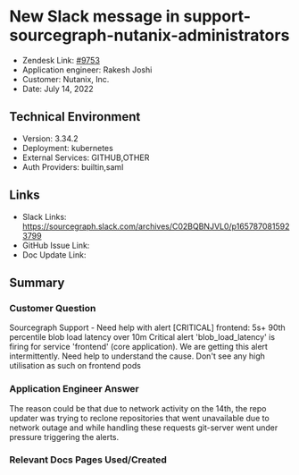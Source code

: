 
# New Slack message in support-sourcegraph-nutanix-administrators <!-- Ticket Title  Hint: include keywords to make it searchable -->

- Zendesk Link: [#9753](https://sourcegraph.zendesk.com/agent/tickets/9753)
- Application engineer: Rakesh Joshi
- Customer: Nutanix, Inc. <!-- Redact if this contains personally identifying information -->
- Date: July 14, 2022

<!-- Data populated from integration, speak to Ben Gordon or Michael Bali if not working -->
<!-- During Internal team trial, fill missing data manually (we are waiting for all data to sync) -->

## Technical Environment
- Version: 3.34.2​
- Deployment: kubernetes
- External Services: GITHUB,OTHER
- Auth Providers: builtin,saml


## Links
<!-- Data for application engineer manual entry -->
- Slack Links:
https://sourcegraph.slack.com/archives/C02BQBNJVL0/p1657870815923799
- GitHub Issue Link:
- Doc Update Link:

## Summary
### Customer Question
Sourcegraph Support - Need help with alert [CRITICAL] frontend: 5s+ 90th percentile blob load latency over 10m
Critical alert 'blob_load_latency' is firing for service 'frontend' (core application).
We are getting this alert intermittently. Need help to understand the cause.
Don't see any high utilisation as such on frontend pods

### Application Engineer Answer

The reason could be that due to network activity on the 14th, the repo updater was trying to reclone repositories that went unavailable due to network outage and while handling these requests git-server went under pressure triggering the alerts.

### Relevant Docs Pages Used/Created

<!-- Once complete, upload a copy to https://github.com/sourcegraph/support-tools-internal/tree/main/resolved-tickets as a .md file -->
<!-- Name the file 9753.md -->
